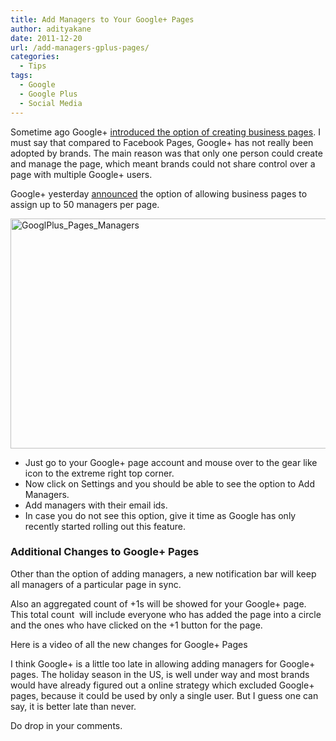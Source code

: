```yaml
---
title: Add Managers to Your Google+ Pages
author: adityakane
date: 2011-12-20
url: /add-managers-gplus-pages/
categories:
  - Tips
tags:
  - Google
  - Google Plus
  - Social Media
---
```

Sometime ago Google+ [introduced the option of creating business pages][1]. I must say that compared to Facebook Pages, Google+ has not really been adopted by brands. The main reason was that only one person could create and manage the page, which meant brands could not share control over a page with multiple Google+ users.

Google+ yesterday <a href="http://googleblog.blogspot.com/2011/12/google-few-big-improvements-before-new.html" onclick="_gaq.push(['_trackEvent', 'outbound-article', 'http://googleblog.blogspot.com/2011/12/google-few-big-improvements-before-new.html', 'announced']);" >announced</a> the option of allowing business pages to assign up to 50 managers per page.

[<img class="wp-image-50494" style="padding-left: 0px;padding-right: 0px;padding-top: 0px;border-width: 0px" src="http://cdn.devilsworkshop.org/files/2011/12/GooglPlus_Pages_Managers_thumb.png" alt="GooglPlus_Pages_Managers" width="570" height="368" border="0" />][2]

  * Just go to your Google+ page account and mouse over to the gear like icon to the extreme right top corner.
  * Now click on Settings and you should be able to see the option to Add Managers.
  * Add managers with their email ids.
  * In case you do not see this option, give it time as Google has only recently started rolling out this feature.

### Additional Changes to Google+ Pages

Other than the option of adding managers, a new notification bar will keep all managers of a particular page in sync.

Also an aggregated count of +1s will be showed for your Google+ page. This total count  will include everyone who has added the page into a circle and the ones who have clicked on the +1 button for the page.

Here is a video of all the new changes for Google+ Pages

I think Google+ is a little too late in allowing adding managers for Google+ pages. The holiday season in the US, is well under way and most brands would have already figured out a online strategy which excluded Google+ pages, because it could be used by only a single user. But I guess one can say, it is better late than never.

Do drop in your comments.

 [1]: http://devilsworkshop.org/google-introduces-google-pages-fills-void-companies/
 [2]: http://cdn.devilsworkshop.org/files/2011/12/GooglPlus_Pages_Managers.png
